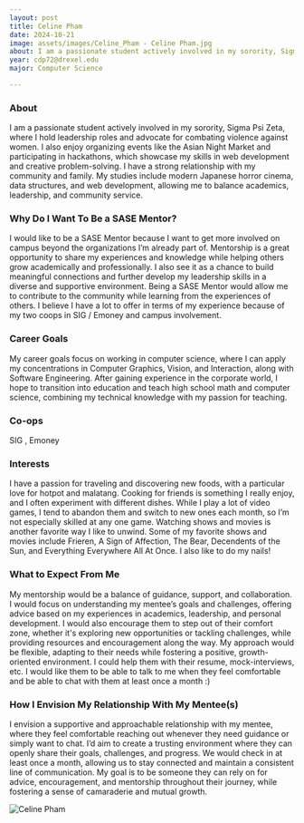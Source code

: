 ```yaml
---
layout: post
title: Celine Pham 
date: 2024-10-21
image: assets/images/Celine_Pham - Celine Pham.jpg
about: I am a passionate student actively involved in my sorority, Sigma Psi Zeta, where I hold leadership roles and advocate for combating violence against women. I also enjoy organizing events like the Asian Night Market and participating in hackathons, which showcase my skills in web development and creative problem-solving. I have a strong relationship with my community and family. My studies include modern Japanese horror cinema, data structures, and web development, allowing me to balance academics, leadership, and community service.
year: cdp72@drexel.edu
major: Computer Science

---
```


### About

I am a passionate student actively involved in my sorority, Sigma Psi Zeta, where I hold leadership roles and advocate for combating violence against women. I also enjoy organizing events like the Asian Night Market and participating in hackathons, which showcase my skills in web development and creative problem-solving. I have a strong relationship with my community and family. My studies include modern Japanese horror cinema, data structures, and web development, allowing me to balance academics, leadership, and community service.

### Why Do I Want To Be a SASE Mentor?

I would like to be a SASE Mentor because I want to get more involved on campus beyond the organizations I’m already part of. Mentorship is a great opportunity to share my experiences and knowledge while helping others grow academically and professionally. I also see it as a chance to build meaningful connections and further develop my leadership skills in a diverse and supportive environment. Being a SASE Mentor would allow me to contribute to the community while learning from the experiences of others. I believe I have a lot to offer in terms of my experience because of my two coops in SIG / Emoney and campus involvement. 

### Career Goals

My career goals focus on working in computer science, where I can apply my concentrations in Computer Graphics, Vision, and Interaction, along with Software Engineering. After gaining experience in the corporate world, I hope to transition into education and teach high school math and computer science, combining my technical knowledge with my passion for teaching.

### Co-ops

SIG , Emoney

### Interests

I have a passion for traveling and discovering new foods, with a particular love for hotpot and malatang. Cooking for friends is something I really enjoy, and I often experiment with different dishes. While I play a lot of video games, I tend to abandon them and switch to new ones each month, so I’m not especially skilled at any one game. Watching shows and movies is another favorite way I like to unwind. Some of my favorite shows and movies include Frieren, A Sign of Affection, The Bear, Decendents of the Sun, and Everything Everywhere All At Once. I also like to do my nails!

### What to Expect From Me

My mentorship would be a balance of guidance, support, and collaboration. I would focus on understanding my mentee’s goals and challenges, offering advice based on my experiences in academics, leadership, and personal development. I would also encourage them to step out of their comfort zone, whether it's exploring new opportunities or tackling challenges, while providing resources and encouragement along the way. My approach would be flexible, adapting to their needs while fostering a positive, growth-oriented environment. I could help them with their resume, mock-interviews, etc.  I would like them to be able to talk to me when they feel comfortable and be able to chat with them at least once a month :)

### How I Envision My Relationship With My Mentee(s) 

I envision a supportive and approachable relationship with my mentee, where they feel comfortable reaching out whenever they need guidance or simply want to chat. I’d aim to create a trusting environment where they can openly share their goals, challenges, and progress. We would check in at least once a month, allowing us to stay connected and maintain a consistent line of communication. My goal is to be someone they can rely on for advice, encouragement, and mentorship throughout their journey, while fostering a sense of camaraderie and mutual growth.

<div class="text-center my-5">
    <img src="https://sase-drexel.github.io/mentorship-2024/assets/images/Celine_Pham - Celine Pham.jpg" alt="Celine Pham" class="rounded post-img" />
</div>
